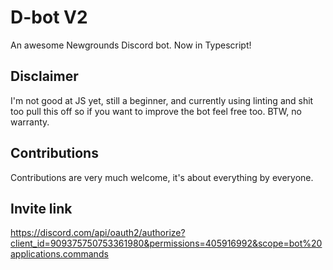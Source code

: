 # D-bot V2

An awesome Newgrounds Discord bot. Now in Typescript!

## Disclaimer

I'm not good at JS yet, still a beginner, and currently using linting and shit too pull this off so if you want to improve the bot feel free too. BTW, no warranty.

## Contributions

Contributions are very much welcome, it's about everything by everyone.

## Invite link

https://discord.com/api/oauth2/authorize?client_id=909375750753361980&permissions=405916992&scope=bot%20applications.commands
